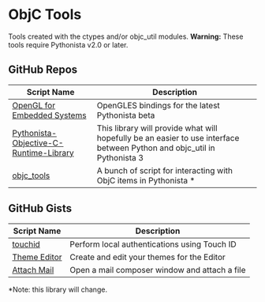 # ObjC Tools

Tools created with the ctypes and/or objc_util modules.  __Warning:__ These tools require Pythonista v2.0 or later.

GitHub Repos
------------

| Script Name   | Description   | 
| ------------- | ------------- | 
| [OpenGL for Embedded Systems] | OpenGLES bindings for the latest Pythonista beta |
| [Pythonista-Objective-C-Runtime-Library] | This library will provide what will hopefully be an easier to use interface between Python and objc_util in Pythonista 3 |
| [objc_tools] | A bunch of script for interacting with ObjC items in Pythonista * |


GitHub Gists
------------

| Script Name        | Description   | 
| -------------      | ------------- | 
| [touchid][]    | Perform local authentications using Touch ID |
| [Theme Editor] | Create and edit your themes for the Editor   |
| [Attach Mail] | Open a mail composer window and attach a file |

*Note: this library will change.

[OpenGL for Embedded Systems]: https://github.com/Cethric/OpenGLES-Pythonista
[touchid]: https://gist.github.com/omz/66a763a9db15dc847690
[Theme Editor]: https://gist.github.com/omz/6c168b0c36ca3b23cacc
[attach mail]: https://gist.github.com/jsbain/f82be8d8840f86b387a4
[Pythonista-Objective-C-Runtime-Library]: https://github.com/Cethric/Pythonista-Objective-C-Runtime-Library
[objc_tools]: https://github.com/scj643/objc_tools
